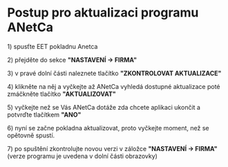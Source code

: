 # Postup pro aktualizaci programu ANetCa

1\) spusťte EET pokladnu Anetca

2\) přejděte do sekce **"NASTAVENÍ -&gt; FIRMA"**

3\) v pravé dolní části naleznete tlačítko **"ZKONTROLOVAT AKTUALIZACE"**

4\) klikněte na něj a vyčkejte až ANetCa vyhledá dostupné aktualizace poté zmáčkněte tlačítko **"AKTUALIZOVAT"**

5\) vyčkejte než se Vás ANetCa dotáže zda chcete aplikaci ukončit a potvrďte tlačítkem **"ANO"**

6\) nyní se začne pokladna aktualizovat, proto vyčkejte moment, než se opětovně spustí.

7\) po spuštění zkontrolujte novou verzi v záložce **"NASTAVENÍ -&gt; FIRMA"** \(verze programu je uvedena v dolní části obrazovky\)

